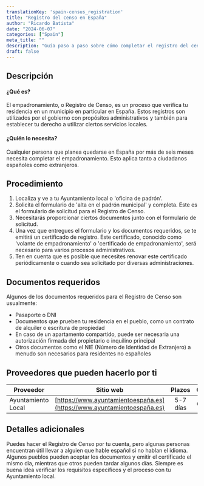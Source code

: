 ```yaml
---
translationKey: 'spain-census_registration'
title: "Registro del censo en España"
author: "Ricardo Batista"
date: "2024-06-07"
categories: ["Spain"]
meta_title: ""
description: "Guía paso a paso sobre cómo completar el registro del censo en España"
draft: false
---
```


## Descripción
#### ¿Qué es?
El empadronamiento, o Registro de Censo, es un proceso que verifica tu residencia en un municipio en particular en España. Estos registros son utilizados por el gobierno con propósitos administrativos y también para establecer tu derecho a utilizar ciertos servicios locales.

#### ¿Quién lo necesita?
Cualquier persona que planea quedarse en España por más de seis meses necesita completar el empadronamiento. Esto aplica tanto a ciudadanos españoles como extranjeros.

## Procedimiento
1. Localiza y ve a tu Ayuntamiento local o 'oficina de padrón'.
2. Solicita el formulario de 'alta en el padrón municipal' y completa. Este es el formulario de solicitud para el Registro de Censo.
3. Necesitarás proporcionar ciertos documentos junto con el formulario de solicitud.
4. Una vez que entregues el formulario y los documentos requeridos, se te emitirá un certificado de registro. Este certificado, conocido como 'volante de empadronamiento' o 'certificado de empadronamiento', será necesario para varios procesos administrativos.
5. Ten en cuenta que es posible que necesites renovar este certificado periódicamente o cuando sea solicitado por diversas administraciones.

## Documentos requeridos
Algunos de los documentos requeridos para el Registro de Censo son usualmente:
- Pasaporte o DNI
- Documentos que prueben tu residencia en el pueblo, como un contrato de alquiler o escritura de propiedad
- En caso de un apartamento compartido, puede ser necesaria una autorización firmada del propietario o inquilino principal
- Otros documentos como el NIE (Número de Identidad de Extranjero) a menudo son necesarios para residentes no españoles

## Proveedores que pueden hacerlo por ti
| Proveedor        |     Sitio web     |     Plazos    |       Costo      |
| --------------- | --------------- |  :-------------: | :-------------: |
| Ayuntamiento Local |  [https://www.ayuntamientoespaña.es](https://www.ayuntamientoespaña.es)   |      5-7 días      |        Gratis       |

## Detalles adicionales
Puedes hacer el Registro de Censo por tu cuenta, pero algunas personas encuentran útil llevar a alguien que hable español si no hablan el idioma. Algunos pueblos pueden aceptar los documentos y emitir el certificado el mismo día, mientras que otros pueden tardar algunos días. Siempre es buena idea verificar los requisitos específicos y el proceso con tu Ayuntamiento local.